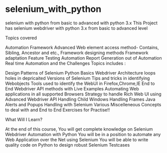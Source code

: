 # selenium_with_python

selenium with python from basic to advanced with python 3.x
This Project has selenium webdriver with python 3.x from basic to advanced level

Topics covered

Automation Framework
Advanced Web element access method- Contains, Sibling, Ancestor and etc.,
Framework designing methods
Framework adaptation
Feature Testing Automation
Report Generation out of Automation
Real time Automation and the Challenges
Topics includes :

Design Patterns of Selenium
Python Basics
Webdriver Architecture
loops holes in depricaited Versions of Selenium
Tips and tricks in identifying Webobjects
Tools used to identify the WebUI in Firefox,Chrome,IE
End to End Webdriver API methods with Live Examples
Automating Web applications in all supported Browsers
Strategy to handle Rich Web UI using Advanced Webdriver API
Handling Child Windows
Handling Frames
Java Alerts and Popups Handling with Selenium
Various Miscelleneous Concepts to deal with and
End to End Exercises for Practise!!

What Will I Learn?

At the end of this course, You will get complete knowledge on Selenium Webdriver Automation with Python
You will be in a position to automate any Web Application over the Net using Selenium
You will be able to write quality code on Python to design robust Selenium Testcases
